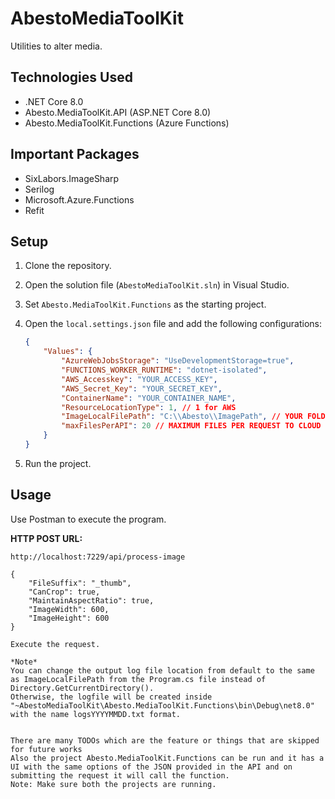 # AbestoMediaToolKit

Utilities to alter media.

## Technologies Used

- .NET Core 8.0
- Abesto.MediaToolKit.API (ASP.NET Core 8.0)
- Abesto.MediaToolKit.Functions (Azure Functions)

## Important Packages

- SixLabors.ImageSharp
- Serilog
- Microsoft.Azure.Functions
- Refit

## Setup

1. Clone the repository.
2. Open the solution file (`AbestoMediaToolKit.sln`) in Visual Studio.
3. Set `Abesto.MediaToolKit.Functions` as the starting project.
4. Open the `local.settings.json` file and add the following configurations:

    ```json
    {
        "Values": {
            "AzureWebJobsStorage": "UseDevelopmentStorage=true",
            "FUNCTIONS_WORKER_RUNTIME": "dotnet-isolated",
            "AWS_Accesskey": "YOUR_ACCESS_KEY",
            "AWS_Secret_Key": "YOUR_SECRET_KEY",
            "ContainerName": "YOUR_CONTAINER_NAME",
            "ResourceLocationType": 1, // 1 for AWS
            "ImageLocalFilePath": "C:\\Abesto\\ImagePath", // YOUR FOLDER PATH FOR IMAGES
            "maxFilesPerAPI": 20 // MAXIMUM FILES PER REQUEST TO CLOUD SERVER
        }
    }
    ```

5. Run the project.

## Usage

Use Postman to execute the program.

**HTTP POST URL:**

```http
http://localhost:7229/api/process-image

{
    "FileSuffix": "_thumb",
    "CanCrop": true,
    "MaintainAspectRatio": true,
    "ImageWidth": 600,
    "ImageHeight": 600
}

Execute the request.

*Note*
You can change the output log file location from default to the same as ImageLocalFilePath from the Program.cs file instead of Directory.GetCurrentDirectory().
Otherwise, the logfile will be created inside "~AbestoMediaToolKit\Abesto.MediaToolKit.Functions\bin\Debug\net8.0" with the name logsYYYYMMDD.txt format.


There are many TODOs which are the feature or things that are skipped for future works
Also the project Abesto.MediaToolKit.Functions can be run and it has a UI with the same options of the JSON provided in the API and on submitting the request it will call the function.
Note: Make sure both the projects are running.